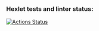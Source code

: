 ### Hexlet tests and linter status:
[![Actions Status](https://github.com/varkvark/python-project-49/actions/workflows/hexlet-check.yml/badge.svg)](https://github.com/varkvark/python-project-49/actions)